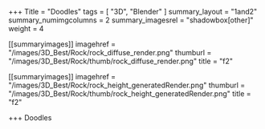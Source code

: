 +++
Title = "Doodles"
tags = [ "3D", "Blender" ]
summary_layout = "1and2"
summary_numimgcolumns = 2
summary_imagesrel = "shadowbox[other]"
weight = 4

[[summaryimages]]
imagehref = "/images/3D_Best/Rock/rock_diffuse_render.png"
thumburl = "/images/3D_Best/Rock/thumb/rock_diffuse_render.png"
title = "f2"

[[summaryimages]]
imagehref = "/images/3D_Best/Rock/rock_height_generatedRender.png"
thumburl = "/images/3D_Best/Rock/thumb/rock_height_generatedRender.png"
title = "f2"

+++
Doodles
